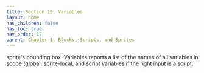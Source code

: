 ```yaml
---
title: Section 15. Variables
layout: home
has_children: false
has_toc: true
nav_order: 17
parent: Chapter 1. Blocks, Scripts, and Sprites
---
```


sprite's bounding box. Variables reports a list of the names of all
variables in scope (global, sprite-local, and script variables if the
right input is a script.

